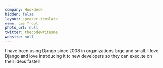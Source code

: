 ```yaml
---
company: Hookdeck
hidden: false
layout: speaker-template
name: Lee Trout
photo_url: null
twitter: thecodewritesme
website: null
---
```


I have been using Django since 2008 in organizations large and small. I love Django and love introducing it to new developers so they can execute on their ideas faster!